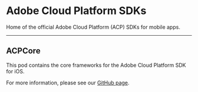 # Adobe Cloud Platform SDKs
Home of the official Adobe Cloud Platform (ACP) SDKs for mobile apps.

<hr>

## ACPCore

This pod contains the core frameworks for the Adobe Cloud Platform SDK for iOS.

For more information, please see our [GitHub page](https://github.com/Adobe-Marketing-Cloud/acp-sdks).
